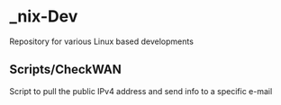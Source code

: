# _nix-Dev

Repository for various Linux based developments

## Scripts/CheckWAN

Script to pull the public IPv4 address and send info to a specific e-mail
